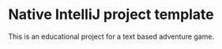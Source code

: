 # Native IntelliJ project template

This is an educational project for a text based adventure game. 

